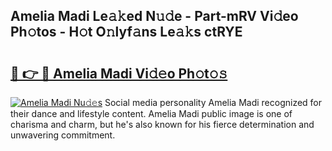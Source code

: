 ## Amelia Madi Le𝚊𝚔ed N𝚞𝚍e - Part-mRV Vi𝚍eo Ph𝚘tos - H𝚘t O𝚗lyf𝚊ns Le𝚊𝚔s ctRYE

# <h2><a href="http://hf0o6wg.feru.top/?c=Amelia+Madi">🔗 👉 🔴 Amelia Madi Vi𝚍𝚎o Ph𝚘t𝚘𝚜</a></h2>

[![Amelia Madi Nu𝚍𝚎s](https://i.imgur.com/0TWrTi3.gif)](http://hf0o6wg.feru.top/?c=Amelia+Madi)
Social media personality Amelia Madi recognized for their dance and lifestyle content. Amelia Madi public image is one of charisma and charm, but he's also known for his fierce determination and unwavering commitment. 
